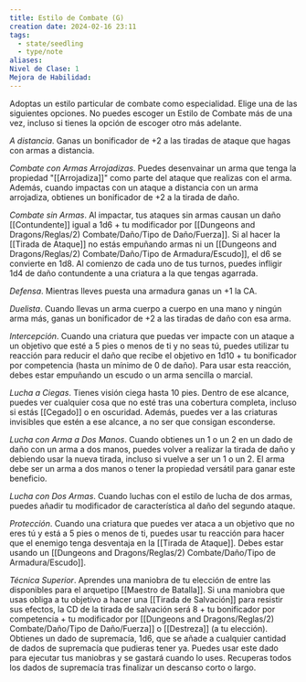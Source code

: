 ```yaml
---
title: Estilo de Combate (G)
creation date: 2024-02-16 23:11
tags:
  - state/seedling
  - type/note
aliases: 
Nivel de Clase: 1
Mejora de Habilidad:
---
```

Adoptas un estilo particular de combate como especialidad. Elige una de las siguientes opciones. No puedes escoger un Estilo de Combate más de una vez, incluso si tienes la opción de escoger otro más adelante.

*A distancia*. Ganas un bonificador de +2 a las tiradas de ataque que hagas con armas a distancia.

*Combate con Armas Arrojadizas*. Puedes desenvainar un arma que tenga la propiedad "[[Arrojadiza]]"
como parte del ataque que realizas con el arma. Además, cuando impactas con un ataque a
distancia con un arma arrojadiza, obtienes un bonificador de +2 a la tirada de daño.

*Combate sin Armas*. Al impactar, tus ataques sin armas causan un daño [[Contundente]] igual a 1d6 + tu modificador por [[Dungeons and Dragons/Reglas/2) Combate/Daño/Tipo de Daño/Fuerza]]. Si al hacer la [[Tirada de Ataque]] no estás empuñando armas ni un [[Dungeons and Dragons/Reglas/2) Combate/Daño/Tipo de Armadura/Escudo]], el d6 se convierte en 1d8. Al comienzo de cada uno de tus turnos, puedes infligir 1d4 de daño contundente a una criatura a la que tengas agarrada.

*Defensa*. Mientras lleves puesta una armadura ganas un +1 la CA.

*Duelista*. Cuando llevas un arma cuerpo a cuerpo en una mano y ningún arma más, ganas un
bonificador de +2 a las tiradas de daño con esa arma.

*Intercepción*. Cuando una criatura que puedas ver impacte con un ataque a un objetivo que esté a 5 pies o menos de ti y no seas tú, puedes utilizar tu reacción para reducir el daño que recibe el
objetivo en 1d10 + tu bonificador por competencia (hasta un mínimo de 0 de daño). Para usar esta
reacción, debes estar empuñando un escudo o un arma sencilla o marcial.

*Lucha a Ciegas*. Tienes visión ciega hasta 10 pies. Dentro de ese alcance, puedes ver cualquier cosa que no esté tras una cobertura completa, incluso si estás [[Cegado]] o en oscuridad. Además, puedes ver a las criaturas invisibles que estén a ese alcance, a no ser que consigan esconderse.

*Lucha con Arma a Dos Manos*. Cuando obtienes un 1 o un 2 en un dado de daño con un arma a dos manos, puedes volver a realizar la tirada de daño y debiendo usar la nueva tirada, incluso si vuelve a ser un 1 o un 2. El arma debe ser un arma a dos manos o tener la propiedad versátil para ganar este beneficio.

*Lucha con Dos Armas*. Cuando luchas con el estilo de lucha de dos armas, puedes añadir tu
modificador de característica al daño del segundo ataque.

*Protección*. Cuando una criatura que puedes ver ataca a un objetivo que no eres tú y está a 5 pies o menos de ti, puedes usar tu reacción para hacer que el enemigo tenga desventaja en la [[Tirada de Ataque]]. Debes estar usando un [[Dungeons and Dragons/Reglas/2) Combate/Daño/Tipo de Armadura/Escudo]].

*Técnica Superior*. Aprendes una maniobra de tu elección de entre las disponibles para el arquetipo
[[Maestro de Batalla]]. Si una maniobra que usas obliga a tu objetivo a hacer una [[Tirada de Salvación]] para resistir sus efectos, la CD de la tirada de salvación será 8 + tu bonificador por competencia + tu modificador por [[Dungeons and Dragons/Reglas/2) Combate/Daño/Tipo de Daño/Fuerza]] o [[Destreza]] (a tu elección). 
Obtienes un dado de supremacía, 1d6, que se añade a cualquier cantidad de dados de supremacía que pudieras tener ya. Puedes usar este dado para ejecutar tus maniobras y se gastará cuando lo uses. Recuperas todos los dados de supremacía tras finalizar un descanso corto o largo.

